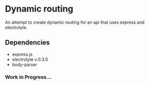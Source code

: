 # Dynamic routing
An attempt to create dynamic routing for an api that uses express and electrolyte.  
## Dependencies

- express.js
- electrolyte v.0.3.0
- body-parser

### Work in Progress...
